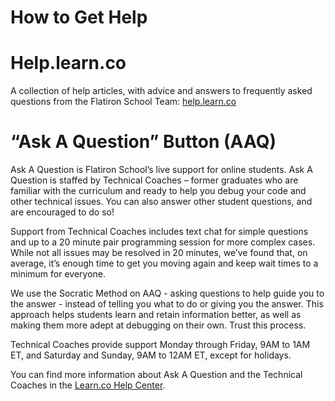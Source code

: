 # How to Get Help

# Help.learn.co
A collection of help articles, with advice and answers to frequently asked questions from the Flatiron School Team: [help.learn.co](https://help.learn.co/en/)

# “Ask A Question” Button (AAQ)
Ask A Question is Flatiron School’s live support for online students. Ask A Question is staffed by Technical Coaches – former graduates who are familiar with the curriculum and ready to help you debug your code and other technical issues. You can also answer other student questions, and are encouraged to do so!

Support from Technical Coaches includes text chat for simple questions and up to a 20 minute pair programming session for more complex cases. While not all issues may be resolved in 20 minutes, we’ve found that, on average, it’s enough time to get you moving again and keep wait times to a minimum for everyone.

We use the Socratic Method on AAQ - asking questions to help guide you to the answer - instead of telling you what to do or giving you the answer. This approach helps students learn and retain information better, as well as making them more adept at debugging on their own. Trust this process.

Technical Coaches provide support Monday through Friday, 9AM to 1AM ET, and Saturday and Sunday, 9AM to 12AM ET, except for holidays. 

You can find more information about Ask A Question and the Technical Coaches in the [Learn.co Help Center](https://help.learn.co/en/).
